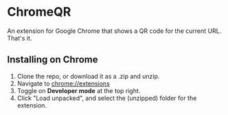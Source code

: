 # ChromeQR

An extension for Google Chrome that shows a QR code for the current URL. That's it.

## Installing on Chrome

1. Clone the repo, or download it as a .zip and unzip.
2. Navigate to [chrome://extensions](chrome://extensions)
3. Toggle on **Developer mode** at the top right.
4. Click "Load unpacked", and select the (unzipped) folder for the extension.
